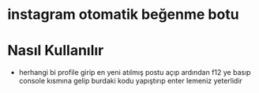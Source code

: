 # instagram otomatik beğenme botu

# Nasıl Kullanılır
- herhangi bi profile girip en yeni atılmış postu açıp ardından f12 ye basıp console kısmına gelip burdaki kodu yapıştırıp enter lemeniz yeterlidir
